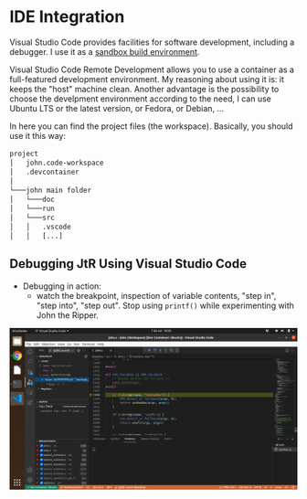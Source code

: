 # IDE Integration

Visual Studio Code provides facilities for software development, including a debugger. I use it as a [sandbox build environment](https://code.visualstudio.com/docs/remote/containers).

Visual Studio Code Remote Development allows you to use a container as a full-featured development environment. My reasoning about using it is: it keeps the "host" machine clean. Another advantage is the possibility to choose the develpment environment according to the need, I can use Ubuntu LTS or the latest version, or Fedora, or Debian, ...

In here you can find the project files (the workspace). Basically, you should use it this way:

```text
project
│   john.code-workspace
│   .devcontainer
│
└───john main folder
│   └───doc
│   └───run
│   └───src
│   │   .vscode
│   │   [...]
```

## Debugging JtR Using Visual Studio Code

- Debugging in action:
  - watch the breakpoint, inspection of variable contents, "step in", "step into", "step out". Stop using `printf()` while experimenting with John the Ripper.

![VSCode Screen](Debugging-JtR-Using-IDE.png)
